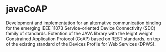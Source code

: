 # javaCoAP

Development and implementation for an alternative communication binding for the emerging IEEE 11073 Service-oriented Device Connectivity
(SDC) family of standards. Extention of the JAVA library with the leight weight Constrained Application Protocol (CoAP) based on REST standards, on top of the existing 
standard of the Devices Profile for Web Services (DPWS).
